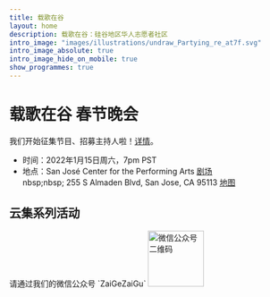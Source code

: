 ```yaml
---
title: 载歌在谷
layout: home
description: 载歌在谷：硅谷地区华人志愿者社区
intro_image: "images/illustrations/undraw_Partying_re_at7f.svg"
intro_image_absolute: true
intro_image_hide_on_mobile: true
show_programmes: true
---
```


# 载歌在谷 春节晚会
我们开始征集节目、招募主持人啦！[<u>详情</u>](/gala/)。<br>
* 时间：2022年1月15日周六，7pm PST<br>
* 地点：San José Center for the Performing Arts [<u>剧场</u>](https://sanjosetheaters.org/theaters/center-for-performing-arts/)<br>
nbsp;nbsp; 255 S Almaden Blvd, San Jose, CA 95113 [<u>地图</u>](https://goo.gl/maps/niXAKJ49jv6L1TtC6)<br>

<h2>云集系列活动</h2>
请通过我们的微信公众号 `ZaiGeZaiGu`

<img alt="微信公众号二维码" src="https://tva1.sinaimg.cn/large/008i3skNgy1gt7pmhz306j3046046jrh.jpg" height=100 />
